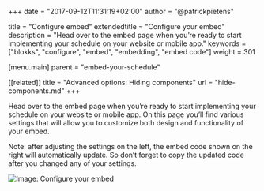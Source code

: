 +++
date            = "2017-09-12T11:31:19+02:00"
author          = "@patrickpietens"

title           = "Configure embed"
extendedtitle	= "Configure your embed"
description     = "Head over to the embed page when you’re ready to start implementing your schedule on your website or mobile app."
keywords        = ["blokks", "configure", "embed", "embedding", "embed code"]
weight          = 301

[menu.main]
parent          = "embed-your-schedule"

[[related]]
title = "Advanced options: Hiding components"
url = "hide-components.md"
+++

Head over to the embed page when you’re ready to start implementing your schedule on your website or mobile app. On this page you’ll find various settings that will allow you to customize both design and functionality of your embed.

<span class='note'>Note: after adjusting the settings on the left, the embed code shown on the right will automatically update. So don’t forget to copy the updated code after you changed any of your settings.</span>

![Image: Configure your embed](http://embed)